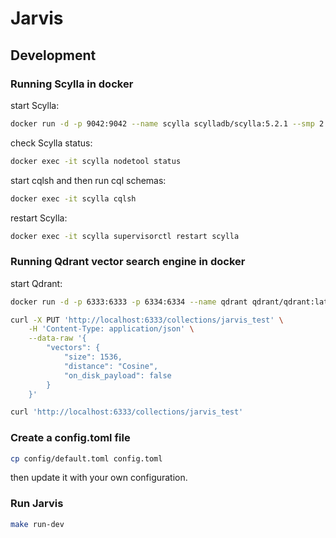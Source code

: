 # Jarvis

## Development

### Running Scylla in docker

start Scylla:
```bash
docker run -d -p 9042:9042 --name scylla scylladb/scylla:5.2.1 --smp 2
```

check Scylla status:
```bash
docker exec -it scylla nodetool status
```

start cqlsh and then run cql schemas:
```bash
docker exec -it scylla cqlsh
```

restart Scylla:
```bash
docker exec -it scylla supervisorctl restart scylla
```

### Running Qdrant vector search engine in docker

start Qdrant:
```bash
docker run -d -p 6333:6333 -p 6334:6334 --name qdrant qdrant/qdrant:latest
```

```bash
curl -X PUT 'http://localhost:6333/collections/jarvis_test' \
    -H 'Content-Type: application/json' \
    --data-raw '{
        "vectors": {
            "size": 1536,
            "distance": "Cosine",
            "on_disk_payload": false
        }
    }'
```

```bash
curl 'http://localhost:6333/collections/jarvis_test'
```

### Create a config.toml file

```bash
cp config/default.toml config.toml
```

then update it with your own configuration.

### Run Jarvis

```bash
make run-dev
```
